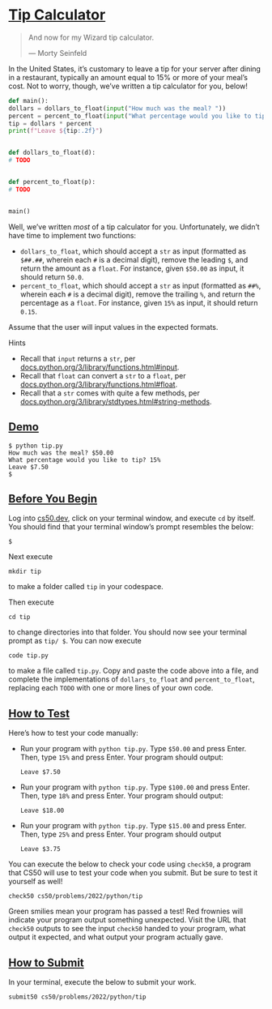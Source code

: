 # [Tip Calculator](#tip-calculator)

> And now for my Wizard tip calculator.
>
> — Morty Seinfeld

In the United States, it’s customary to leave a tip for your server
after dining in a restaurant, typically an amount equal to 15% or more
of your meal’s cost. Not to worry, though, we’ve written a tip
calculator for you, below!

``` py
def main():
dollars = dollars_to_float(input("How much was the meal? "))
percent = percent_to_float(input("What percentage would you like to tip? "))
tip = dollars * percent
print(f"Leave ${tip:.2f}")


def dollars_to_float(d):
# TODO


def percent_to_float(p):
# TODO


main()
```

Well, we’ve written *most* of a tip calculator for you. Unfortunately,
we didn’t have time to implement two functions:

- `dollars_to_float`, which should accept a `str` as input (formatted as
  `$##.##`, wherein each `#` is a decimal digit), remove the leading
  `$`, and return the amount as a `float`. For instance, given `$50.00`
  as input, it should return `50.0`.
- `percent_to_float`, which should accept a `str` as input (formatted as
  `##%`, wherein each `#` is a decimal digit), remove the trailing `%`,
  and return the percentage as a `float`. For instance, given `15%` as
  input, it should return `0.15`.

Assume that the user will input values in the expected formats.

Hints

- Recall that `input` returns a `str`, per
  [docs.python.org/3/library/functions.html#input](https://docs.python.org/3/library/functions.html#input).
- Recall that `float` can convert a `str` to a `float`, per
  [docs.python.org/3/library/functions.html#float](https://docs.python.org/3/library/functions.html#float).
- Recall that a `str` comes with quite a few methods, per
  [docs.python.org/3/library/stdtypes.html#string-methods](https://docs.python.org/3/library/stdtypes.html#string-methods).

## [Demo](#demo)

``` highlight
$ python tip.py
How much was the meal? $50.00
What percentage would you like to tip? 15%
Leave $7.50
$
```

## [Before You Begin](#before-you-begin)

Log into [cs50.dev](https://cs50.dev/), click on your terminal window,
and execute `cd` by itself. You should find that your terminal window’s
prompt resembles the below:

``` highlight
$
```

Next execute

``` highlight
mkdir tip
```

to make a folder called `tip` in your codespace.

Then execute

``` highlight
cd tip
```

to change directories into that folder. You should now see your terminal
prompt as `tip/ $`. You can now execute

``` highlight
code tip.py
```

to make a file called `tip.py`. Copy and paste the code above into a
file, and complete the implementations of `dollars_to_float` and
`percent_to_float`, replacing each `TODO` with one or more lines of your
own code.

## [How to Test](#how-to-test)

Here’s how to test your code manually:

- Run your program with `python tip.py`. Type `$50.00` and press Enter.
  Then, type `15%` and press Enter. Your program should output:
  ``` highlight
  Leave $7.50
  ```
- Run your program with `python tip.py`. Type `$100.00` and press Enter.
  Then, type `18%` and press Enter. Your program should output:
  ``` highlight
  Leave $18.00
  ```
- Run your program with `python tip.py`. Type `$15.00` and press Enter.
  Then, type `25%` and press Enter. Your program should output
  ``` highlight
  Leave $3.75
  ```

You can execute the below to check your code using `check50`, a program
that CS50 will use to test your code when you submit. But be sure to
test it yourself as well!

``` highlight
check50 cs50/problems/2022/python/tip
```

Green smilies mean your program has passed a test! Red frownies will
indicate your program output something unexpected. Visit the URL that
`check50` outputs to see the input `check50` handed to your program,
what output it expected, and what output your program actually gave.

## [How to Submit](#how-to-submit)

In your terminal, execute the below to submit your work.

``` highlight
submit50 cs50/problems/2022/python/tip
```
